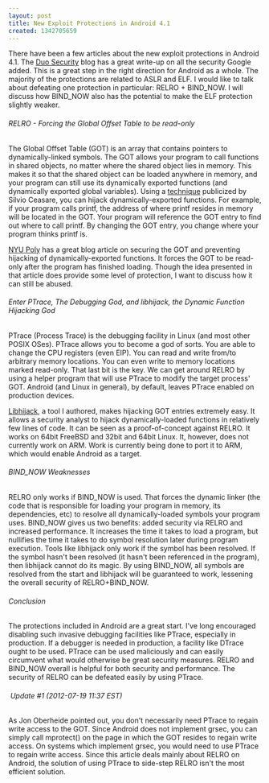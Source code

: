 ```yaml
---
layout: post
title: New Exploit Protections in Android 4.1
created: 1342705659
---
```

<p>There have been a few articles about the new exploit protections in Android 4.1. The <a href="https://blog.duosecurity.com/2012/07/exploit-mitigations-in-android-jelly-bean-4-1/" target="_blank">Duo Security</a> blog has a great write-up on all the security Google added. This is a great step in the right direction for Android as a whole. The majority of the protections are related to ASLR and ELF. I would like to talk about defeating one protection in particular: RELRO + BIND_NOW. I will discuss how BIND_NOW also has the potential to make the ELF protection slightly weaker.</p><h6>RELRO - Forcing the Global Offset Table to be read-only</h6><p>The Global Offset Table (GOT) is an array that contains pointers to dynamically-linked symbols. The GOT allows your program to call functions in shared objects, no matter where the shared object lies in memory. This makes it so that the shared object can be loaded anywhere in memory, and your program can still use its dynamically exported functions (and dynamically exported global variables).&nbsp;Using a <a href="http://www.phrack.org/issues.html?issue=56&amp;id=7" target="_blank">technique</a>&nbsp;publicized by Silvio Ceasare, you can hijack dynamically-exported functions. For example, if your program calls printf, the address of where printf resides in memory will be located in the GOT. Your program will reference the GOT entry to find out where to call printf. By changing the GOT entry, you change where your program thinks printf is.</p><p><a href="http://isisblogs.poly.edu/2011/06/01/relro-relocation-read-only/" target="_blank">NYU Poly</a> has a great blog article on securing the GOT and preventing hijacking of dynamically-exported functions. It forces the GOT to be read-only after the program has finished loading. Though the idea presented in that article does provide some level of protection, I want to discuss how it can still be abused.</p><h6>Enter PTrace, The Debugging God, and libhijack, the Dynamic Function Hijacking God</h6><p>PTrace (Process Trace) is the debugging facility in Linux (and most other POSIX OSes). PTrace allows you to become a god of sorts. You are able to change the CPU registers (even EIP). You can read and write from/to arbitrary memory locations. You can even write to memory locations marked read-only. That last bit is the key. We can get around RELRO by using a helper program that will use PTrace to modify the target process' GOT. Android (and Linux in general), by default, leaves PTrace enabled on production devices.</p><p><a href="https://github.com/lattera/libhijack" target="_blank">Libhijack</a>, a tool I authored, makes hijacking GOT entries extremely easy. It allows a security analyst to hijack dynamically-loaded functions in relatively few lines of code. It can be seen as a proof-of-concept against RELRO. It works on 64bit FreeBSD and 32bit and 64bit Linux. It, however, does not currently work on ARM. Work is currently being done to port it to ARM, which would enable Android as a target.</p><h6>BIND_NOW Weaknesses</h6><p>RELRO only works if BIND_NOW is used. That forces the dynamic linker (the code that is responsible for loading your program in memory, its dependencies, etc) to resolve all dynamically-loaded symbols your program uses. BIND_NOW gives us two benefits: added security via RELRO and increased performance. It increases the time it takes to load a program, but nullifies the time it takes to do symbol resolution later during program execution. Tools like libhijack only work if the symbol has been resolved. If the symbol hasn't been resolved (it hasn't been referenced in the program), then libhijack cannot do its magic. By using BIND_NOW, all symbols are resolved from the start and libhijack will be guaranteed to work, lessening the overall security of RELRO+BIND_NOW.</p><h6>Conclusion</h6><p>The protections included in Android are a great start. I've long encouraged disabling such invasive debugging facilities like PTrace, especially in production. If a debugger is needed in production, a facility like DTrace ought to be used. PTrace can be used maliciously and can easily circumvent what would otherwise be great security measures. RELRO and BIND_NOW overall is helpful for both security and performance. The security of RELRO can be&nbsp;defeated&nbsp;easily&nbsp;by using PTrace.</p><h6>&nbsp;Update #1 (2012-07-19 11:37 EST)</h6><p>As Jon Oberheide pointed out, you don't necessarily need PTrace to regain write access to the GOT. Since Android does not implement grsec, you can simply call mprotect() on the page in which the GOT resides to regain write access. On systems which implement grsec, you would need to use PTrace to regain write access.&nbsp;Since this article deals mainly about RELRO on Android, the solution of using PTrace to side-step RELRO isn't the most efficient solution.</p>
